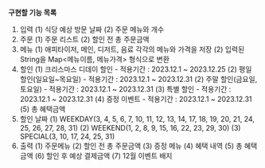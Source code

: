 **구현할 기능 목록**
1. 입력
   (1) 식당 예상 방문 날짜
   (2) 주문 메뉴와 개수
2. 주문
   (1) 주문 리스트
   (2) 할인 전 총 주문금액
3. 메뉴
   (1) 애피타이저, 메인, 디저트, 음료 각각의 메뉴와 가격을 저장
   (2) 입력된 String을 Map<메뉴이름, 메뉴가격> 형식으로 변환
4. 할인
   (1) 크리스마스 디데이 할인 - 적용기간 : 2023.12.1 ~ 2023.12.25
   (2) 평일 할인(일요일~목요일) - 적용기간 : 2023.12.1 ~ 2023.12.31
   (2) 주말 할인(금요일, 토요일) - 적용기간 : 2023.12.1 ~ 2023.12.31
   (3) 특별 할인 - 적용기간 : 2023.12.1 ~ 2023.12.31
   (4) 증정 이벤트 - 적용기간 : 2023.12.1 ~ 2023.12.31
   (5) 총 혜택금액
5. 할인 날짜
   (1) WEEKDAY(3, 4, 5, 6, 7, 10, 11, 12, 13, 14, 17, 18, 19, 20, 21, 24, 25, 26, 27, 28, 31)
   (2) WEEKEND(1, 2, 8, 9, 15, 16, 22, 23, 29, 30)
   (3) SPECIAL(3, 10, 17, 24, 25, 31)
6. 출력
   (1) 주문메뉴
   (2) 할인 전 총 주문금액
   (3) 증정 메뉴
   (4) 혜택 내역
   (5) 총 혜택 금액
   (6) 할인 후 예상 결제금액
   (7) 12월 이벤트 배지